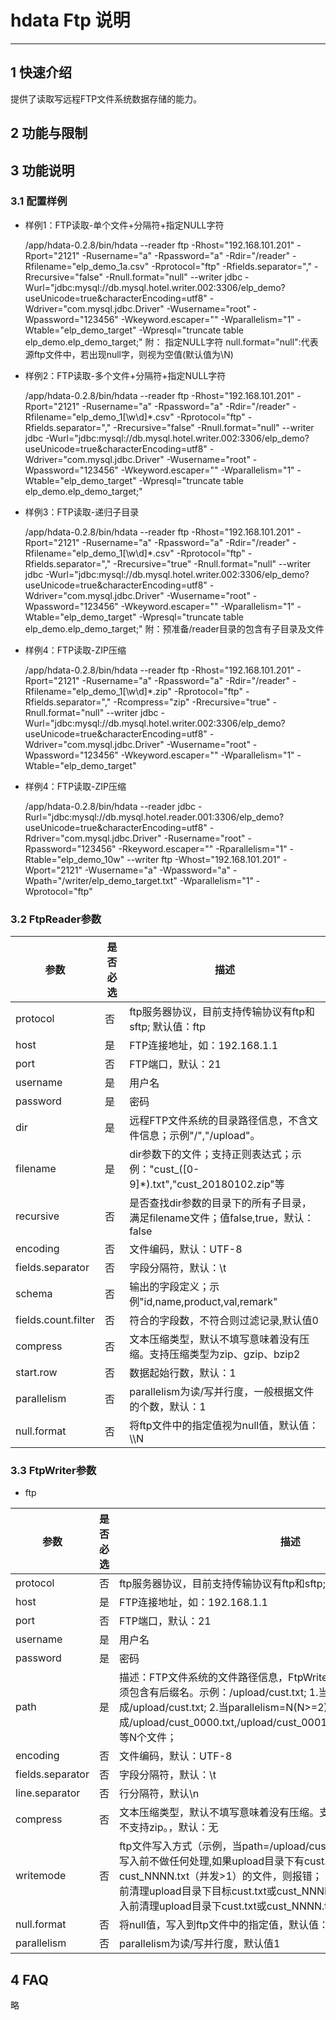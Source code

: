 # hdata  Ftp 说明


------------

## 1 快速介绍

提供了读取写远程FTP文件系统数据存储的能力。

## 2 功能与限制

## 3 功能说明


### 3.1 配置样例

- 样例1：FTP读取-单个文件+分隔符+指定NULL字符

    /app/hdata-0.2.8/bin/hdata --reader ftp -Rhost="192.168.101.201" -Rport="2121" -Rusername="a" -Rpassword="a" -Rdir="/reader" -Rfilename="elp_demo_1a.csv" -Rprotocol="ftp" -Rfields.separator="," -Rrecursive="false" -Rnull.format="null" --writer jdbc -Wurl="jdbc:mysql://db.mysql.hotel.writer.002:3306/elp_demo?useUnicode=true&amp;characterEncoding=utf8" -Wdriver="com.mysql.jdbc.Driver" -Wusername="root" -Wpassword="123456" -Wkeyword.escaper="" -Wparallelism="1" -Wtable="elp_demo_target" -Wpresql="truncate table elp_demo.elp_demo_target;"
	附： 指定NULL字符 null.format="null":代表源ftp文件中，若出现null字，则视为空值(默认值为\\N)

- 样例2：FTP读取-多个文件+分隔符+指定NULL字符

    /app/hdata-0.2.8/bin/hdata --reader ftp -Rhost="192.168.101.201" -Rport="2121" -Rusername="a" -Rpassword="a" -Rdir="/reader" -Rfilename="elp_demo_1[\w\d]*.csv" -Rprotocol="ftp" -Rfields.separator="," -Rrecursive="false" -Rnull.format="null" --writer jdbc -Wurl="jdbc:mysql://db.mysql.hotel.writer.002:3306/elp_demo?useUnicode=true&amp;characterEncoding=utf8" -Wdriver="com.mysql.jdbc.Driver" -Wusername="root" -Wpassword="123456" -Wkeyword.escaper="" -Wparallelism="1" -Wtable="elp_demo_target" -Wpresql="truncate table elp_demo.elp_demo_target;"

- 样例3：FTP读取-递归子目录

    /app/hdata-0.2.8/bin/hdata --reader ftp -Rhost="192.168.101.201" -Rport="2121" -Rusername="a" -Rpassword="a" -Rdir="/reader" -Rfilename="elp_demo_1[\w\d]*.csv" -Rprotocol="ftp" -Rfields.separator="," -Rrecursive="true" -Rnull.format="null" --writer jdbc -Wurl="jdbc:mysql://db.mysql.hotel.writer.002:3306/elp_demo?useUnicode=true&amp;characterEncoding=utf8" -Wdriver="com.mysql.jdbc.Driver" -Wusername="root" -Wpassword="123456" -Wkeyword.escaper="" -Wparallelism="1" -Wtable="elp_demo_target" -Wpresql="truncate table elp_demo.elp_demo_target;"
	附：预准备/reader目录的包含有子目录及文件

- 样例4：FTP读取-ZIP压缩

    /app/hdata-0.2.8/bin/hdata --reader ftp -Rhost="192.168.101.201" -Rport="2121" -Rusername="a" -Rpassword="a" -Rdir="/reader" -Rfilename="elp_demo_1[\w\d]*.zip" -Rprotocol="ftp" -Rfields.separator="," -Rcompress="zip" -Rrecursive="true" -Rnull.format="null" --writer jdbc -Wurl="jdbc:mysql://db.mysql.hotel.writer.002:3306/elp_demo?useUnicode=true&amp;characterEncoding=utf8" -Wdriver="com.mysql.jdbc.Driver" -Wusername="root" -Wpassword="123456" -Wkeyword.escaper="" -Wparallelism="1" -Wtable="elp_demo_target"


- 样例4：FTP读取-ZIP压缩

	/app/hdata-0.2.8/bin/hdata --reader jdbc -Rurl="jdbc:mysql://db.mysql.hotel.reader.001:3306/elp_demo?useUnicode=true&amp;characterEncoding=utf8" -Rdriver="com.mysql.jdbc.Driver" -Rusername="root" -Rpassword="123456" -Rkeyword.escaper="" -Rparallelism="1" -Rtable="elp_demo_10w" --writer ftp -Whost="192.168.101.201" -Wport="2121" -Wusername="a" -Wpassword="a" -Wpath="/writer/elp_demo_target.txt" -Wparallelism="1" -Wprotocol="ftp"

### 3.2 FtpReader参数

参数        | 是否必选   | 描述                    |
-----------| ----- | ---------------------------------------- |
protocol|否|ftp服务器协议，目前支持传输协议有ftp和sftp; 默认值：ftp|
host|是|FTP连接地址，如：192.168.1.1|
port|否|FTP端口，默认：21|
username|是|用户名|
password|是|密码|
dir|是|远程FTP文件系统的目录路径信息，不含文件信息；示例"/","/upload"。|
filename|是|dir参数下的文件；支持正则表达式；示例："cust_([0-9]*).txt","cust_20180102.zip"等|
recursive|否|是否查找dir参数的目录下的所有子目录，满足filename文件；值false,true，默认：false|
encoding|否|文件编码，默认：UTF-8|
fields.separator|否|字段分隔符，默认：\t|
schema|否|输出的字段定义；示例"id,name,product,val,remark"|
fields.count.filter|否|符合的字段数，不符合则过滤记录,默认值0|
compress|否|文本压缩类型，默认不填写意味着没有压缩。支持压缩类型为zip、gzip、bzip2|
start.row|否|数据起始行数，默认：1|
parallelism|否|parallelism为读/写并行度，一般根据文件的个数，默认：1|
null.format|否|将ftp文件中的指定值视为null值，默认值：\\\\N|




### 3.3 FtpWriter参数


* ftp

参数        | 是否必选   | 描述                    |
-----------| ----- | ---------------------------------------- |
protocol|否|ftp服务器协议，目前支持传输协议有ftp和sftp; 默认值：ftp|
host|是|FTP连接地址，如：192.168.1.1|
port|否|FTP端口，默认：21|
username|是|用户名|
password|是|密码|
path|是|描述：FTP文件系统的文件路径信息，FtpWriter会写入Path单个/多个文件,必须包含有后缀名。示例：/upload/cust.txt; 1.当parallelism=1时，会生成/upload/cust.txt; 2.当parallelism=N(N>=2)时，会生成/upload/cust_0000.txt,/upload/cust_0001.txt,...,/upload/cust_000N.txt等N个文件；|
encoding|否|文件编码，默认：UTF-8|
fields.separator|否|字段分隔符，默认：\t|
line.separator|否|行分隔符，默认\n|
compress|否|文本压缩类型，默认不填写意味着没有压缩。支持压缩类型为gzip、bzip2，不支持zip。，默认：无|
writemode|否|ftp文件写入方式（示例，当path=/upload/cust.txt时）；1.insert(默认值)，写入前不做任何处理,如果upload目录下有cust.txt（并发=1）或cust_NNNN.txt（并发>1）的文件，则报错； 2.overwrite，以覆盖方式写入前清理upload目录下目标cust.txt或cust_NNNN.txt的文件； 3.truncate，写入前清理upload目录下cust.txt或cust_NNNN.txt的所有文件。|
null.format|否|将null值，写入到ftp文件中的指定值，默认值：\\\\N|
parallelism|否|parallelism为读/写并行度，默认值1|
 



## 4 FAQ

略

